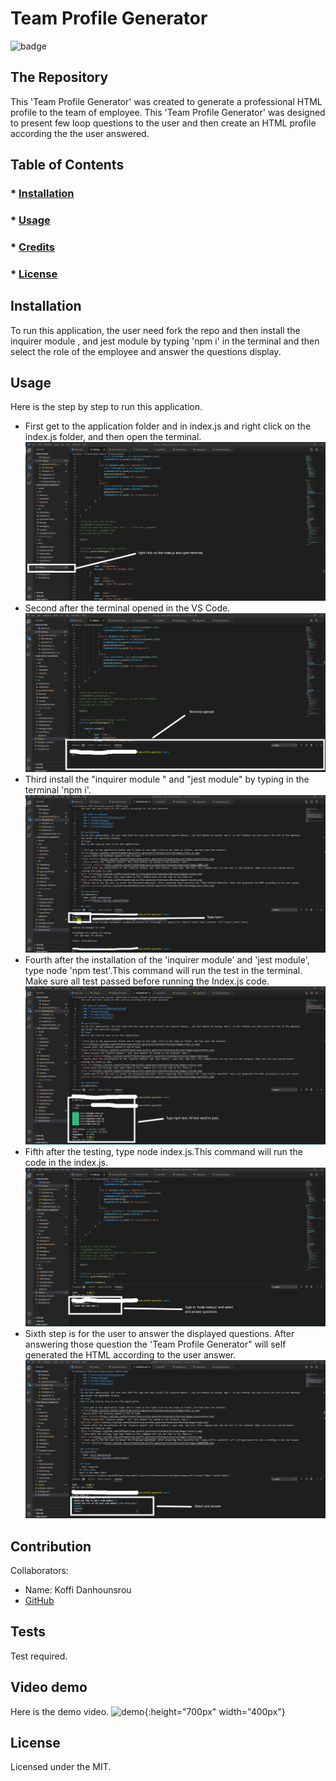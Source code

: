 
  # Team Profile Generator
  ![badge](https://img.shields.io/badge/License-MIT-brightgreen)
 ## The Repository
 This 'Team Profile Generator' was created to generate a professional HTML profile to the team of employee. This 'Team Profile Generator' was designed to present few loop questions to the user and then create an HTML profile according the the user answered.
 
   ## Table of Contents
   ### * [Installation](#installation)
   ### * [Usage](#usage)
   ### * [Credits](#credits)
   ### * [License](#license)
 
 ## Installation
 To run this application, the user need fork the repo and then install the inquirer module , and jest module by typing 'npm i' in the terminal and then select the role of the employee and answer the questions display.
 ## Usage
 Here is the step by step to run this application.

 * First get to the application folder and in index.js and right click on the index.js folder, and then open the terminal.
 ![index](https://github.com/Koffidanh/team-profile-generator/blob/main/images/index_js.png)
 * Second after the terminal opened in the VS Code.
 ![open terminal](https://github.com/Koffidanh/team-profile-generator/blob/main/images/openterminal.png)
 * Third install the "inquirer module " and "jest module" by typing in the terminal 'npm i'.
 ![install inquirer](https://github.com/Koffidanh/team-profile-generator/blob/main/images/npmi.png)
 * Fourth after the installation of the 'inquirer module' and 'jest module', type node 'npm test'.This command will run the test in the terminal. Make sure all test passed before running the Index.js code.
 ![run test](https://github.com/Koffidanh/team-profile-generator/blob/main/images/runtest.png)
 * Fifth after the testing, type node index.js.This command will run the code in the index.js.
 ![run code](https://github.com/Koffidanh/team-profile-generator/blob/main/images/runcode.png)
 * Sixth step is for the user to answer the displayed questions. After answering those question the 'Team Profile Generator" will self generated the HTML according to the user answer.
 ![answer questions](https://github.com/Koffidanh/team-profile-generator/blob/main/images/questions.png)

 ## Contribution
 Collaborators: 
 * Name: Koffi Danhounsrou
 * [GitHub](https://github.com/Koffidanh)

 ## Tests
  Test required. 
## Video demo
Here is the demo video.
![demo](https://github.com/Koffidanh/team-profile-generator/blob/main/Develop/images/demo.gif){:height="700px" width="400px"}
 ## License
 Licensed under the MIT.
  
